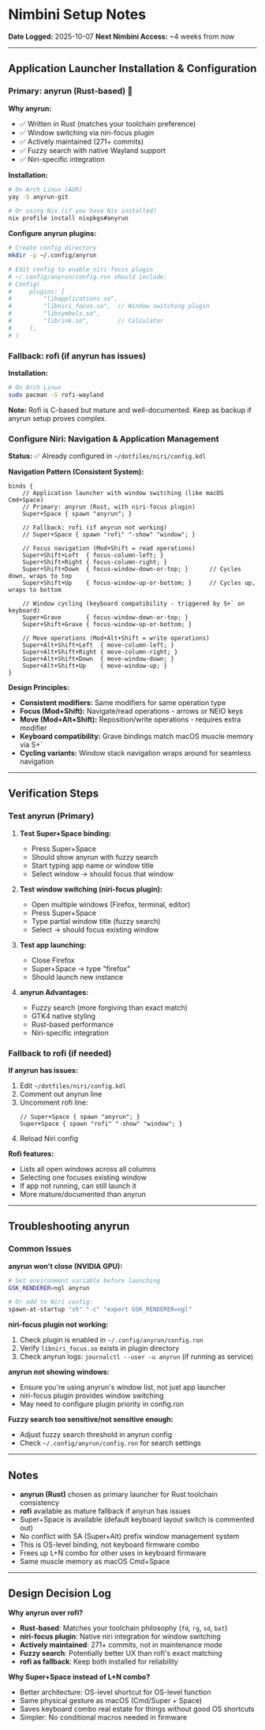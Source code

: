 # Nimbini Setup Notes

**Date Logged:** 2025-10-07
**Next Nimbini Access:** ~4 weeks from now

---

## Application Launcher Installation & Configuration

### Primary: anyrun (Rust-based) 🦀

**Why anyrun:**
- ✅ Written in Rust (matches your toolchain preference)
- ✅ Window switching via niri-focus plugin
- ✅ Actively maintained (271+ commits)
- ✅ Fuzzy search with native Wayland support
- ✅ Niri-specific integration

**Installation:**
```bash
# On Arch Linux (AUR)
yay -S anyrun-git

# Or using Nix (if you have Nix installed)
nix profile install nixpkgs#anyrun
```

**Configure anyrun plugins:**
```bash
# Create config directory
mkdir -p ~/.config/anyrun

# Edit config to enable niri-focus plugin
# ~/.config/anyrun/config.ron should include:
# Config(
#     plugins: [
#         "libapplications.so",
#         "libniri_focus.so",  // Window switching plugin
#         "libsymbols.so",
#         "librink.so",        // Calculator
#     ],
# )
```

### Fallback: rofi (if anyrun has issues)

**Installation:**
```bash
# On Arch Linux
sudo pacman -S rofi-wayland
```

**Note:** Rofi is C-based but mature and well-documented. Keep as backup if anyrun setup proves complex.

### Configure Niri: Navigation & Application Management

**Status:** ✅ Already configured in `~/dotfiles/niri/config.kdl`

**Navigation Pattern (Consistent System):**

```kdl
binds {
    // Application launcher with window switching (like macOS Cmd+Space)
    // Primary: anyrun (Rust, with niri-focus plugin)
    Super+Space { spawn "anyrun"; }

    // Fallback: rofi (if anyrun not working)
    // Super+Space { spawn "rofi" "-show" "window"; }

    // Focus navigation (Mod+Shift = read operations)
    Super+Shift+Left  { focus-column-left; }
    Super+Shift+Right { focus-column-right; }
    Super+Shift+Down  { focus-window-down-or-top; }      // Cycles down, wraps to top
    Super+Shift+Up    { focus-window-up-or-bottom; }     // Cycles up, wraps to bottom

    // Window cycling (keyboard compatibility - triggered by S+` on keyboard)
    Super+Grave       { focus-window-down-or-top; }
    Super+Shift+Grave { focus-window-up-or-bottom; }

    // Move operations (Mod+Alt+Shift = write operations)
    Super+Alt+Shift+Left  { move-column-left; }
    Super+Alt+Shift+Right { move-column-right; }
    Super+Alt+Shift+Down  { move-window-down; }
    Super+Alt+Shift+Up    { move-window-up; }
}
```

**Design Principles:**
- **Consistent modifiers:** Same modifiers for same operation type
- **Focus (Mod+Shift):** Navigate/read operations - arrows or NEIO keys
- **Move (Mod+Alt+Shift):** Reposition/write operations - requires extra modifier
- **Keyboard compatibility:** Grave bindings match macOS muscle memory via S+`
- **Cycling variants:** Window stack navigation wraps around for seamless navigation

---

## Verification Steps

### Test anyrun (Primary)

1. **Test Super+Space binding:**
   - Press Super+Space
   - Should show anyrun with fuzzy search
   - Start typing app name or window title
   - Select window → should focus that window

2. **Test window switching (niri-focus plugin):**
   - Open multiple windows (Firefox, terminal, editor)
   - Press Super+Space
   - Type partial window title (fuzzy search)
   - Select → should focus existing window

3. **Test app launching:**
   - Close Firefox
   - Super+Space → type "firefox"
   - Should launch new instance

4. **anyrun Advantages:**
   - Fuzzy search (more forgiving than exact match)
   - GTK4 native styling
   - Rust-based performance
   - Niri-specific integration

### Fallback to rofi (if needed)

**If anyrun has issues:**
1. Edit `~/dotfiles/niri/config.kdl`
2. Comment out anyrun line
3. Uncomment rofi line:
   ```kdl
   // Super+Space { spawn "anyrun"; }
   Super+Space { spawn "rofi" "-show" "window"; }
   ```
4. Reload Niri config

**Rofi features:**
- Lists all open windows across all columns
- Selecting one focuses existing window
- If app not running, can still launch it
- More mature/documented than anyrun

---

## Troubleshooting anyrun

### Common Issues

**anyrun won't close (NVIDIA GPU):**
```bash
# Set environment variable before launching
GSK_RENDERER=ngl anyrun

# Or add to Niri config:
spawn-at-startup "sh" "-c" "export GSK_RENDERER=ngl"
```

**niri-focus plugin not working:**
1. Check plugin is enabled in `~/.config/anyrun/config.ron`
2. Verify `libniri_focus.so` exists in plugin directory
3. Check anyrun logs: `journalctl --user -u anyrun` (if running as service)

**anyrun not showing windows:**
- Ensure you're using anyrun's window list, not just app launcher
- niri-focus plugin provides window switching
- May need to configure plugin priority in config.ron

**Fuzzy search too sensitive/not sensitive enough:**
- Adjust fuzzy search threshold in anyrun config
- Check `~/.config/anyrun/config.ron` for search settings

---

## Notes

- **anyrun (Rust)** chosen as primary launcher for Rust toolchain consistency
- **rofi** available as mature fallback if anyrun has issues
- Super+Space is available (default keyboard layout switch is commented out)
- No conflict with SA (Super+Alt) prefix window management system
- This is OS-level binding, not keyboard firmware combo
- Frees up L+N combo for other uses in keyboard firmware
- Same muscle memory as macOS Cmd+Space

---

## Design Decision Log

**Why anyrun over rofi?**
- **Rust-based**: Matches your toolchain philosophy (`fd`, `rg`, `sd`, `bat`)
- **niri-focus plugin**: Native niri integration for window switching
- **Actively maintained**: 271+ commits, not in maintenance mode
- **Fuzzy search**: Potentially better UX than rofi's exact matching
- **rofi as fallback**: Keep both installed for reliability

**Why Super+Space instead of L+N combo?**
- Better architecture: OS-level shortcut for OS-level function
- Same physical gesture as macOS (Cmd/Super + Space)
- Saves keyboard combo real estate for things without good OS shortcuts
- Simpler: No conditional macros needed in firmware

